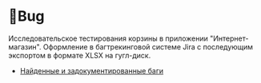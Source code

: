 # 🐞Bug

Исследовательское тестирования корзины в приложении "Интернет-магазин". Оформление в багтрекинговой системе Jira с последующим экспортом в формате XLSX на гугл-диск.

- [Найденные и задокументированные баги](https://drive.google.com/drive/folders/1vvsHPEJIkPSQqqKDC03vNMBCXgeI3JsV?usp=drive_link)
